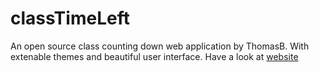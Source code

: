 # classTimeLeft
 
An open source class counting down web application by ThomasB. With extenable themes and beautiful user interface.
Have a look at [website](https://clock.mahaoxuan.top)
